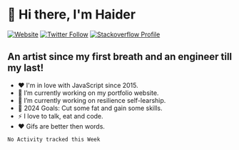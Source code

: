 # 👋 Hi there, I'm Haider

[![Website](https://img.shields.io/website?label=https%3A%2F%2Fhdrjs.de&logo=gatsby&style=for-the-badge&up_message=UP&url=https%3A%2F%2Fhdrjs.de)](https://hdrjs.de)
[![Twitter Follow](https://img.shields.io/twitter/follow/hdr_js?color=dark-green&logo=twitter&style=for-the-badge)](https://twitter.com/intent/follow?original_referer=https%3A%2F%2Fgithub.com%2Fhdr_js&screen_name=hdr_js)
[![Stackoverflow Profile](https://img.shields.io/stackexchange/stackoverflow/r/8404234?color=ef8236&logo=stackoverflow&style=for-the-badge)](https://stackoverflow.com/users/8404234/haider-ali-anjum)


## An artist since my first breath and an engineer till my last!

- ❤️  I'm in love with JavaScript since 2015.
- 🔭  I’m currently working on my portfolio website.
- 🌱  I’m currently working on resilience self-learship.
- 🥅  2024 Goals: Cut some fat and gain some skills.
- ⚡  I love to talk, eat and code.
- ❤️  Gifs are better then words.

<!--START_SECTION:waka-->
```text
No Activity tracked this Week
```
<!--END_SECTION:waka-->


<!-- <img src="https://wakatime.com/share/@90bef79e-dde5-42c1-b107-89b54760cdfe/e6b11347-4f28-4d01-95cd-39752ee35ca9.svg" width="640px" /> -->
